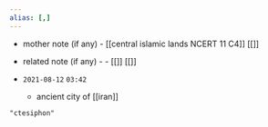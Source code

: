 ```yaml
---
alias: [,]
---
```

- mother note (if any)
		- [[central islamic lands NCERT 11 C4]]  [[]]
- related note (if any) -
		- [[]] [[]]


- `2021-08-12`  `03:42`
	- ancient city of [[iran]]

```query
"ctesiphon"
```
